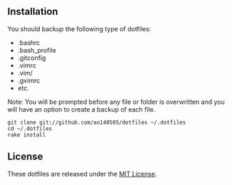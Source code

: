## Installation

You should backup the following type of dotfiles:

* .bashrc
* .bash_profile
* .gitconfig
* .vimrc
* .vim/
* .gvimrc
* etc.

Note: You will be prompted before any file or folder is overwritten and
you will have an option to create a backup of each file.

    git clone git://github.com/ao140505/dotfiles ~/.dotfiles
    cd ~/.dotfiles
    rake install

## License

These dotfiles are released under the [MIT License](http://opensource.org/licenses/MIT).

